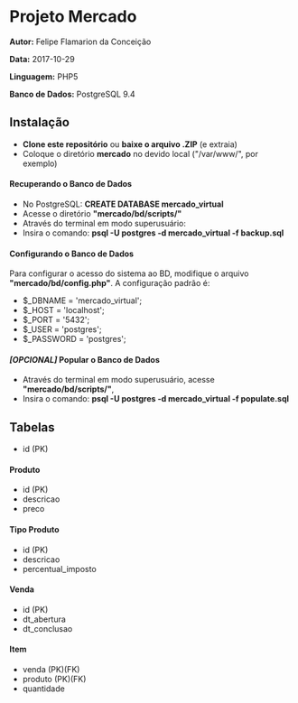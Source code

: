 # Projeto Mercado

__Autor:__ Felipe Flamarion da Conceição

__Data:__ 2017-10-29

__Linguagem:__ PHP5

__Banco de Dados:__ PostgreSQL 9.4

## Instalação
* __Clone este repositório__ ou __baixe o arquivo .ZIP__ (e extraia)
* Coloque o diretório __mercado__ no devido local ("/var/www/", por exemplo)
#### Recuperando o Banco de Dados
* No PostgreSQL: __CREATE DATABASE mercado_virtual__
* Acesse o diretório __"mercado/bd/scripts/"__
* Através do terminal em modo superusuário:
* Insira o comando: __psql -U postgres -d mercado_virtual -f backup.sql__

#### Configurando o Banco de Dados
Para configurar o acesso do sistema ao BD, modifique o arquivo __"mercado/bd/config.php"__. A configuração padrão é:

* $_DBNAME = 'mercado_virtual';
* $_HOST = 'localhost';
* $_PORT = '5432';
* $_USER = 'postgres';
* $_PASSWORD = 'postgres';

#### *[OPCIONAL]* Popular o Banco de Dados
* Através do terminal em modo superusuário, acesse __"mercado/bd/scripts/"__,
* Insira o comando: __psql -U postgres -d mercado_virtual -f populate.sql__

## Tabelas
* id (PK)

#### Produto
* id (PK)
* descricao
* preco

#### Tipo Produto
* id (PK)
* descricao
* percentual_imposto

#### Venda
* id (PK)
* dt_abertura
* dt_conclusao

#### Item
* venda (PK)(FK)
* produto (PK)(FK)
* quantidade
